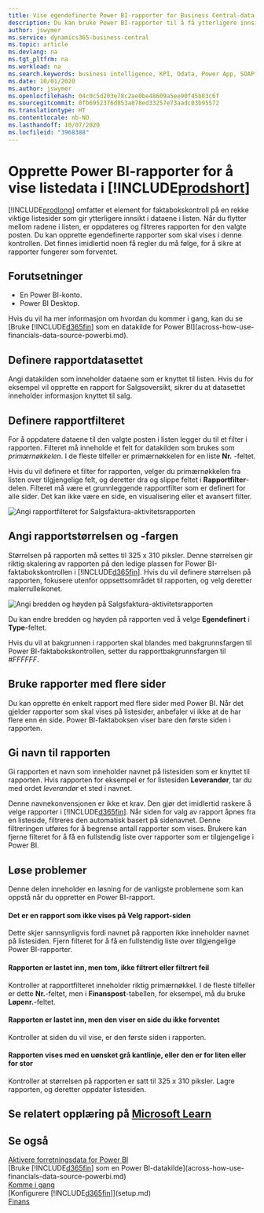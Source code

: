 ```yaml
---
title: Vise egendefinerte Power BI-rapporter for Business Central-data | Microsoft Docs
description: Du kan bruke Power BI-rapporter til å få ytterligere innsikt i data i lister.
author: jswymer
ms.service: dynamics365-business-central
ms.topic: article
ms.devlang: na
ms.tgt_pltfrm: na
ms.workload: na
ms.search.keywords: business intelligence, KPI, Odata, Power App, SOAP, analysis
ms.date: 10/01/2020
ms.author: jswymer
ms.openlocfilehash: 04c0c5d203e78c2ae0be48609a5ee90f45b83c6f
ms.sourcegitcommit: 0fb6952376d853a878ed33257e73aadc03b95572
ms.translationtype: HT
ms.contentlocale: nb-NO
ms.lasthandoff: 10/07/2020
ms.locfileid: "3968388"
---
```

# <a name="creating-power-bi-reports-for-displaying-list-data-in-prodshort"></a>Opprette Power BI-rapporter for å vise listedata i [!INCLUDE[prodshort](includes/prodshort.md)]

[!INCLUDE[prodlong](includes/prodlong.md)] omfatter et element for faktabokskontroll på en rekke viktige listesider som gir ytterligere innsikt i dataene i listen. Når du flytter mellom radene i listen, er oppdateres og filtreres rapporten for den valgte posten. Du kan opprette egendefinerte rapporter som skal vises i denne kontrollen. Det finnes imidlertid noen få regler du må følge, for å sikre at rapporter fungerer som forventet.  

## <a name="prerequisites"></a>Forutsetninger

- En Power BI-konto.
- Power BI Desktop.

Hvis du vil ha mer informasjon om hvordan du kommer i gang, kan du se [Bruke [!INCLUDE[d365fin](includes/d365fin_md.md)] som en datakilde for Power BI](across-how-use-financials-data-source-powerbi.md).

## <a name="defining-the-report-data-set"></a>Definere rapportdatasettet

Angi datakilden som inneholder dataene som er knyttet til listen. Hvis du for eksempel vil opprette en rapport for Salgsoversikt, sikrer du at datasettet inneholder informasjon knyttet til salg.  

## <a name="defining-the-report-filter"></a>Definere rapportfilteret

For å oppdatere dataene til den valgte posten i listen legger du til et filter i rapporten. Filteret må inneholde et felt for datakilden som brukes som *primærnøkkelen*. I de fleste tilfeller er primærnøkkelen for en liste **Nr.** -feltet.

Hvis du vil definere et filter for rapporten, velger du primærnøkkelen fra listen over tilgjengelige felt, og deretter dra og slippe feltet i **Rapportfilter**-delen. Filteret må være et grunnleggende rapportfilter som er definert for alle sider. Det kan ikke være en side, en visualisering eller et avansert filter.

![Angi rapportfilteret for Salgsfaktura-aktivitetsrapporten](./media/across-how-use-powerbi-reports-factbox/financials-powerbi-report-filter-v3.png)

## <a name="setting-the-report-size-and-color"></a>Angi rapportstørrelsen og -fargen

Størrelsen på rapporten må settes til 325 x 310 piksler. Denne størrelsen gir riktig skalering av rapporten på den ledige plassen for Power BI-faktabokskontrollen i [!INCLUDE[d365fin](includes/d365fin_md.md)]. Hvis du vil definere størrelsen på rapporten, fokusere utenfor oppsettsområdet til rapporten, og velg deretter malerrulleikonet.

![Angi bredden og høyden på Salgsfaktura-aktivitetsrapporten](./media/across-how-use-powerbi-reports-factbox/financials-powerbi-report-sizing-v3.png)

Du kan endre bredden og høyden på rapporten ved å velge **Egendefinert** i **Type**-feltet.

Hvis du vil at bakgrunnen i rapporten skal blandes med bakgrunnsfargen til Power BI-faktabokskontrollen, setter du rapportbakgrunnsfargen til *#FFFFFF*. 

## <a name="using-reports-with-multiple-pages"></a>Bruke rapporter med flere sider

Du kan opprette én enkelt rapport med flere sider med Power BI. Når det gjelder rapporter som skal vises på listesider, anbefaler vi ikke at de har flere enn én side. Power BI-faktaboksen viser bare den første siden i rapporten.

## <a name="naming-the-report"></a>Gi navn til rapporten

Gi rapporten et navn som inneholder navnet på listesiden som er knyttet til rapporten. Hvis rapporten for eksempel er for listesiden **Leverandør**, tar du med ordet *leverandør* et sted i navnet.  

Denne navnekonvensjonen er ikke et krav. Den gjør det imidlertid raskere å velge rapporter i [!INCLUDE[d365fin](includes/d365fin_md.md)]. Når siden for valg av rapport åpnes fra en listeside, filtreres den automatisk basert på sidenavnet. Denne filtreringen utføres for å begrense antall rapporter som vises. Brukere kan fjerne filteret for å få en fullstendig liste over rapporter som er tilgjengelige i Power BI.  

## <a name="fixing-problems"></a>Løse problemer

Denne delen inneholder en løsning for de vanligste problemene som kan oppstå når du oppretter en Power BI-rapport.  

#### <a name="you-cant-see-a-report-on-the-select-report-page"></a>Det er en rapport som ikke vises på Velg rapport-siden

Dette skjer sannsynligvis fordi navnet på rapporten ikke inneholder navnet på listesiden. Fjern filteret for å få en fullstendig liste over tilgjengelige Power BI-rapporter.  

#### <a name="report-is-loaded-but-blank-not-filtered-or-filtered-incorrectly"></a>Rapporten er lastet inn, men tom, ikke filtrert eller filtrert feil

Kontroller at rapportfilteret inneholder riktig primærnøkkel. I de fleste tilfeller er dette **Nr.**-feltet, men i **Finanspost**-tabellen, for eksempel, må du bruke **Løpenr.**-feltet.

#### <a name="report-is-loaded-but-it-shows-a-page-you-didnt-expect"></a>Rapporten er lastet inn, men den viser en side du ikke forventet

Kontroller at siden du vil vise, er den første siden i rapporten.  

#### <a name="report-appears-with-an-unwanted-gray-boarder-or-its-too-small-or-too-large"></a>Rapporten vises med en uønsket grå kantlinje, eller den er for liten eller for stor

Kontroller at størrelsen på rapporten er satt til 325 x 310 piksler. Lagre rapporten, og deretter oppdater listesiden.  

## <a name="see-related-training-at-microsoft-learn"></a>Se relatert opplæring på [Microsoft Learn](/learn/modules/configure-powerbi-excel-dynamics-365-business-central/index)

## <a name="see-also"></a>Se også

[Aktivere forretningsdata for Power BI](admin-powerbi.md)  
[Bruke [!INCLUDE[d365fin](includes/d365fin_md.md)] som en Power BI-datakilde](across-how-use-financials-data-source-powerbi.md)  
[Komme i gang](product-get-started.md)  
[Konfigurere [!INCLUDE[d365fin](includes/d365fin_md.md)]](setup.md)  
[Finans](finance.md)  
